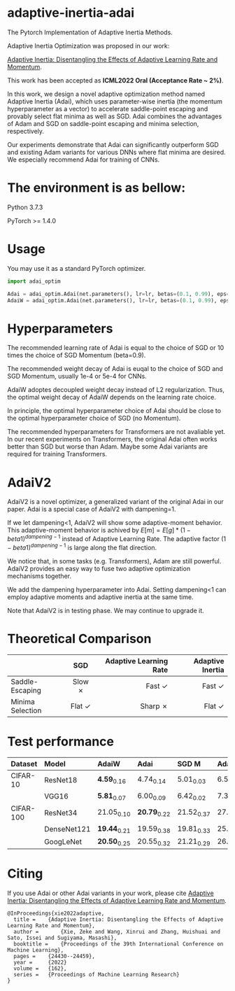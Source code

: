 # adaptive-inertia-adai

The Pytorch Implementation of Adaptive Inertia Methods. 


Adaptive Inertia Optimization was proposed in our work:  

[Adaptive Inertia: Disentangling the Effects of Adaptive Learning Rate and Momentum](https://arxiv.org/abs/2006.15815).

This work has been accepted as **ICML2022 Oral (Acceptance Rate ~ 2%)**.

In this work, we design a novel adaptive optimization method named Adaptive Inertia (Adai), which uses parameter-wise inertia (the momentum hyperparameter as a vector) to accelerate saddle-point escaping and provably select flat minima as well as SGD. Adai combines the advantages of Adam and SGD on saddle-point escaping and minima selection, respectively.

Our experiments demonstrate that Adai can significantly outperform SGD and existing Adam variants for various DNNs where flat minima are desired. We especially recommend Adai for training of CNNs.

# The environment is as bellow:

Python 3.7.3 

PyTorch >= 1.4.0


# Usage

You may use it as a standard PyTorch optimizer. 

```python
import adai_optim

Adai = adai_optim.Adai(net.parameters(), lr=lr, betas=(0.1, 0.99), eps=1e-03, weight_decay=5e-4, decoupled=False)
AdaiW = adai_optim.Adai(net.parameters(), lr=lr, betas=(0.1, 0.99), eps=1e-03, weight_decay=5e-4, decoupled=True)

```

# Hyperparameters

The recommended learning rate of Adai is equal to the choice of SGD or 10 times the choice of SGD Momentum (beta=0.9).

The recommended weight decay of Adai is euqal to the choice of SGD and SGD Momentum, usually 1e-4 or 5e-4 for CNNs.

AdaiW adoptes decoupled weight decay instead of L2 regularization. Thus, the optimal weight decay of AdaiW depends on the learning rate choice.

In principle, the optimal hyperparameter choice of Adai should be close to the optimal hyperparameter choice of SGD (no Momentum).

The recommended hyperparameters for Transformers are not avaliable yet. In our recent experiments on Transformers, the original Adai often works better than SGD but worse than Adam. Maybe some Adai variants are required for training Transformers.

# AdaiV2

AdaiV2 is a novel optimizer, a generalized variant of the original Adai in our paper. Adai is a special case of AdaiV2 with dampening=1. 

If we let dampening<1, AdaiV2 will show some adaptive-moment behavior. This adaptive-moment behavior is achived by $E[m] = E[g] * (1 - beta1)^{dampening -1 }$ instead of Adaptive Learning Rate. The adaptive factor $(1 - beta1)^{dampening -1 }$ is large along the flat direction.

We notice that, in some tasks (e.g. Transformers), Adam are still powerful. AdaiV2 provides an easy way to fuse two adaptive optimization mechanisms together.

We add the dampening hyperparameter into Adai. Setting dampening<1 can employ adaptive moments and adaptive inertia at the same time. 

Note that AdaiV2 is in testing phase. We may continue to upgrade it.

# Theoretical Comparison

|               | SGD  | Adaptive Learning Rate |  Adaptive Inertia |
| :------------ |:---------------:| -----:| -----:|
| Saddle-Escaping | Slow &cross; | Fast &check;| Fast &check; |
| Minima Selection| Flat &check;| Sharp &cross;| Flat &check; |

# Test performance


| Dataset   | Model       | AdaiW                    | Adai                     | SGD M                | Adam                 | AMSGrad              | AdamW                | AdaBound             | Padam                | Yogi                 | RAdam                |
|:----------|:------------|:-------------------------|:---------------------|:---------------------|:---------------------|:---------------------|:---------------------|:---------------------|:---------------------|:---------------------|:---------------------|
| CIFAR-10  | ResNet18    | **4.59**<sub>0.16</sub>  | 4.74<sub>0.14</sub>  | 5.01<sub>0.03</sub>  | 6.53<sub>0.03</sub>  | 6.16<sub>0.18</sub>  | 5.08<sub>0.07</sub>  | 5.65<sub>0.08</sub>  | 5.12<sub>0.04</sub>  | 5.87<sub>0.12</sub>  | 6.01<sub>0.10</sub>  |
|           | VGG16       | **5.81**<sub>0.07</sub>  | 6.00<sub>0.09</sub>  | 6.42<sub>0.02</sub>  | 7.31<sub>0.25</sub>  | 7.14<sub>0.14</sub>  | 6.48<sub>0.13</sub>  | 6.76<sub>0.12</sub>  | 6.15<sub>0.06</sub>  | 6.90<sub>0.22</sub>  | 6.56<sub>0.04</sub>  |
| CIFAR-100 | ResNet34    | 21.05<sub>0.10</sub> | **20.79**<sub>0.22</sub> | 21.52<sub>0.37</sub> | 27.16<sub>0.55</sub> | 25.53<sub>0.19</sub> | 22.99<sub>0.40</sub> | 22.87<sub>0.13</sub> | 22.72<sub>0.10</sub> | 23.57<sub>0.12</sub> | 24.41<sub>0.40</sub> |
|           | DenseNet121 | **19.44**<sub>0.21</sub> | 19.59<sub>0.38</sub> | 19.81<sub>0.33</sub> | 25.11<sub>0.15</sub> | 24.43<sub>0.09</sub> | 21.55<sub>0.14</sub> | 22.69<sub>0.15</sub> | 21.10<sub>0.23</sub> | 22.15<sub>0.36</sub> | 22.27<sub>0.22</sub> |
|           | GoogLeNet   | **20.50**<sub>0.25</sub> | 20.55<sub>0.32</sub> | 21.21<sub>0.29</sub> | 26.12<sub>0.33</sub> | 25.53<sub>0.17</sub> | 21.29<sub>0.17</sub> | 23.18<sub>0.31</sub> | 21.82<sub>0.17</sub> | 24.24<sub>0.16</sub> | 22.23<sub>0.15</sub> |
 
# Citing

If you use Adai or other Adai variants in your work, please cite [Adaptive Inertia: Disentangling the Effects of Adaptive Learning Rate and Momentum](https://arxiv.org/abs/2006.15815).

```
@InProceedings{xie2022adaptive,
  title = 	 {Adaptive Inertia: Disentangling the Effects of Adaptive Learning Rate and Momentum},
  author =       {Xie, Zeke and Wang, Xinrui and Zhang, Huishuai and Sato, Issei and Sugiyama, Masashi},
  booktitle = 	 {Proceedings of the 39th International Conference on Machine Learning},
  pages = 	 {24430--24459},
  year = 	 {2022}
  volume = 	 {162},
  series = 	 {Proceedings of Machine Learning Research}
}
```

